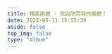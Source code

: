 ```yaml
---
title: 精美画廊 - 欢迎欣赏我的画廊！
date: 2023-05-11 15:55:39
aside: false
top_img: false
type: "album"
---
```

